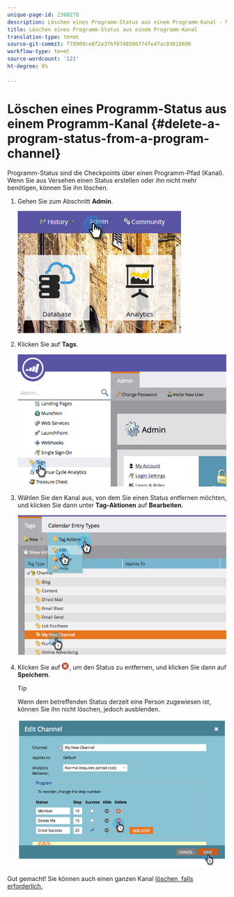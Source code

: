 ```yaml
---
unique-page-id: 2360278
description: Löschen eines Programm-Status aus einem Programm-Kanal - MarketingToDocs - Produktdokumentation
title: Löschen eines Programm-Status aus einem Programm-Kanal
translation-type: tm+mt
source-git-commit: f79909ce8f2e37bf0748596774fe47ac03618696
workflow-type: tm+mt
source-wordcount: '121'
ht-degree: 0%

---
```



# Löschen eines Programm-Status aus einem Programm-Kanal {#delete-a-program-status-from-a-program-channel}

Programm-Status sind die Checkpoints über einen Programm-Pfad (Kanal). Wenn Sie aus Versehen einen Status erstellen oder ihn nicht mehr benötigen, können Sie ihn löschen.

1. Gehen Sie zum Abschnitt **Admin**.

   ![](assets/admin.png)

1. Klicken Sie auf **Tags**.

   ![](assets/image2014-9-24-15-3a51-3a24.png)

1. Wählen Sie den Kanal aus, von dem Sie einen Status entfernen möchten, und klicken Sie dann unter **Tag-Aktionen** auf **Bearbeiten**.

   ![](assets/image2014-9-24-15-3a51-3a45.png)

1. Klicken Sie auf ![X-Symbol](assets/image2014-9-24-15-3a52-3a39.png), um den Status zu entfernen, und klicken Sie dann auf **Speichern**.

   >[!TIP]
   >
   >Wenn dem betreffenden Status derzeit eine Person zugewiesen ist, können Sie ihn nicht löschen, jedoch ausblenden.

   ![](assets/image2014-9-24-15-3a57-3a53.png)

Gut gemacht! Sie können auch einen ganzen Kanal [löschen, falls erforderlich.](/help/marketo/product-docs/administration/tags/delete-a-program-channel.md)

